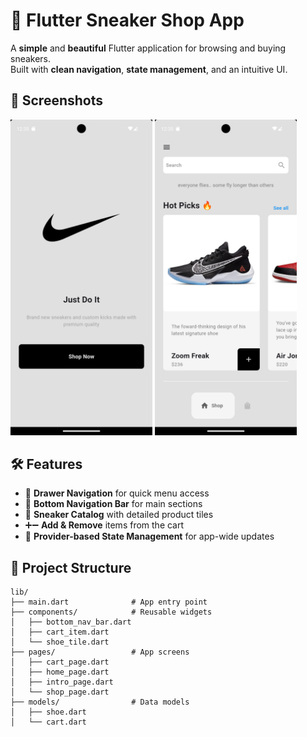 # 👟 Flutter Sneaker Shop App

A **simple** and **beautiful** Flutter application for browsing and buying sneakers.\
Built with **clean navigation**, **state management**, and an intuitive UI.

## 📱 Screenshots

<p float="left">
  <img src="lib/images/screenshot_1.png" width="45%" />
  <img src="lib/images/screenshot_2.png" width="45%" />
</p>

## 🛠 Features

- 📂 **Drawer Navigation** for quick menu access
- 📌 **Bottom Navigation Bar** for main sections
- 🛒 **Sneaker Catalog** with detailed product tiles
- ➕➖ **Add & Remove** items from the cart
- 🔄 **Provider-based State Management** for app-wide updates

## 📂 Project Structure

```
lib/
├── main.dart              # App entry point
├── components/            # Reusable widgets
│   ├── bottom_nav_bar.dart
│   ├── cart_item.dart
│   └── shoe_tile.dart
├── pages/                 # App screens
│   ├── cart_page.dart
│   ├── home_page.dart
│   ├── intro_page.dart
│   └── shop_page.dart
├── models/                # Data models
│   ├── shoe.dart
│   └── cart.dart
```
